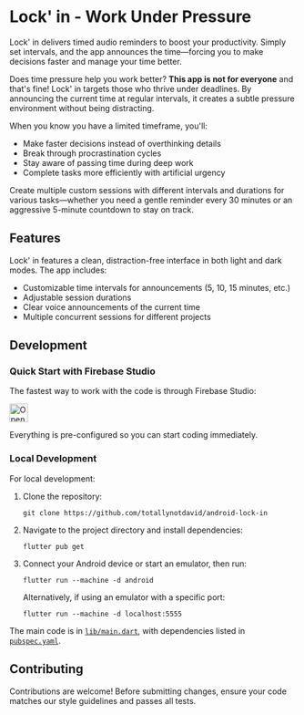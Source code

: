 # Lock' in - Work Under Pressure

Lock' in delivers timed audio reminders to boost your productivity. Simply set intervals, and the app announces the time—forcing you to make decisions faster and manage your time better.

Does time pressure help you work better? **This app is not for everyone** and that's fine! Lock' in targets those who thrive under deadlines. By announcing the current time at regular intervals, it creates a subtle pressure environment without being distracting.

When you know you have a limited timeframe, you'll:

- Make faster decisions instead of overthinking details
- Break through procrastination cycles
- Stay aware of passing time during deep work
- Complete tasks more efficiently with artificial urgency

Create multiple custom sessions with different intervals and durations for various tasks—whether you need a gentle reminder every 30 minutes or an aggressive 5-minute countdown to stay on track.

## Features

Lock' in features a clean, distraction-free interface in both light and dark modes. The app includes:

- Customizable time intervals for announcements (5, 10, 15 minutes, etc.)
- Adjustable session durations
- Clear voice announcements of the current time
- Multiple concurrent sessions for different projects

## Development

### Quick Start with Firebase Studio

The fastest way to work with the code is through Firebase Studio:

<a href="https://studio.firebase.google.com/import?url=https%3A%2F%2Fgithub.com%2Fflutter%2Fwebsite">
  <img
    height="32"
    alt="Open in Firebase Studio"
    src="https://cdn.firebasestudio.dev/btn/open_blue_32.svg">
</a>

Everything is pre-configured so you can start coding immediately.

### Local Development

For local development:
1. Clone the repository: 
   ```
   git clone https://github.com/totallynotdavid/android-lock-in
   ```

2. Navigate to the project directory and install dependencies:
   ```
   flutter pub get
   ```

3. Connect your Android device or start an emulator, then run:
   ```
   flutter run --machine -d android
   ```
   
   Alternatively, if using an emulator with a specific port:
   ```
   flutter run --machine -d localhost:5555
   ```

The main code is in [`lib/main.dart`](lib/main.dart), with dependencies listed in [`pubspec.yaml`](pubspec.yaml).

## Contributing

Contributions are welcome! Before submitting changes, ensure your code matches our style guidelines and passes all tests.
